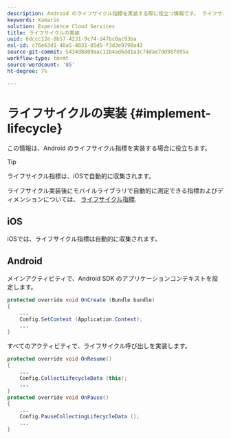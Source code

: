 ```yaml
---
description: Android のライフサイクル指標を実装する際に役立つ情報です。 ライフサイクル指標は、iOSで自動的に収集されます。
keywords: Xamarin
solution: Experience Cloud Services
title: ライフサイクルの実装
uuid: 6dccc12e-8b57-4231-9c74-d47bc0ac93ba
exl-id: c76e63d1-48a5-4831-85d5-f3d3e9798a43
source-git-commit: 5434d8809aac11b4ad6dd1a3c74dae7dd98f095a
workflow-type: tm+mt
source-wordcount: '85'
ht-degree: 7%

---
```


# ライフサイクルの実装 {#implement-lifecycle}

この情報は、Android のライフサイクル指標を実装する場合に役立ちます。

>[!TIP]
>
>ライフサイクル指標は、iOSで自動的に収集されます。

ライフサイクル実装後にモバイルライブラリで自動的に測定できる指標およびディメンションについては、 [ライフサイクル指標](/help/ios/metrics.md).

## iOS

iOSでは、ライフサイクル指標は自動的に収集されます。

## Android

メインアクティビティで、Android SDK のアプリケーションコンテキストを設定します。

```java
protected override void OnCreate (Bundle bundle) 
{
    ... 
    Config.SetContext (Application.Context); 
    ... 
}
```

すべてのアクティビティで、ライフサイクル呼び出しを実装します。

```java
protected override void OnResume()
{
    ...
    Config.CollectLifecycleData (this);
    ...
}
protected override void OnPause() 
{
    ...
    Config.PauseCollectingLifecycleData ();
    ...
}
```
